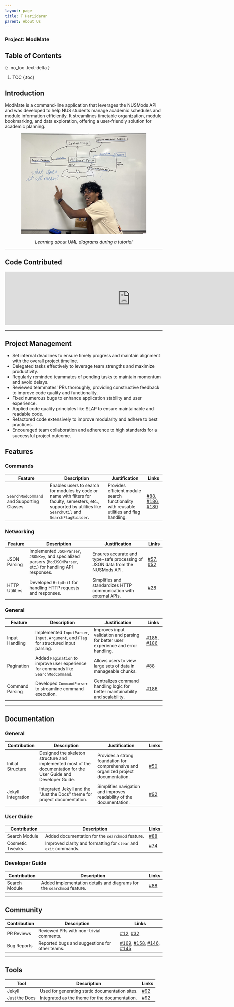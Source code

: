 ```yaml
---
layout: page
title: T Hariidaran
parent: About Us
---
```


### Project: ModMate

## Table of Contents
{: .no_toc .text-delta }

1. TOC
{:toc}

## Introduction

ModMate is a command-line application that leverages the NUSMods API and was developed to help NUS students manage academic schedules and module information efficiently. It streamlines timetable organization, module bookmarking, and data exploration, offering a user-friendly solution for academic planning.

<div style="text-align: center;">
  <img src="../img/harii/harii_tut.jpg" width="400" alt="Learning about UML diagrams during a tutorial">
  <p><em>Learning about UML diagrams during a tutorial</em></p>
</div>

---

## Code Contributed

<iframe src="https://nus-cs2113-ay2425s2.github.io/tp-dashboard/#/widget/?search=W12-1&sort=groupTitle%20dsc&sortWithin=totalCommits%20dsc&since=2025-02-21&timeframe=commit&mergegroup=&groupSelect=groupByRepos&breakdown=false&optimiseTimeline=true&viewRepoTags=true&tabOpen=true&tabType=authorship&tabAuthor=vegetablestabber&tabRepo=AY2425S2-CS2113-W12-1%2Ftp%5Bmaster%5D&authorshipIsMergeGroup=false&authorshipFileTypes=docs~functional-code~test-code~other&authorshipIsBinaryFileTypeChecked=false&authorshipIsIgnoredFilesChecked=false&chartGroupIndex=0&chartIndex=0" frameBorder="0" width="800px" height="169px"></iframe>

---
## Project Management

- Set internal deadlines to ensure timely progress and maintain alignment with the overall project timeline.
- Delegated tasks effectively to leverage team strengths and maximize productivity.
- Regularly reminded teammates of pending tasks to maintain momentum and avoid delays.
- Reviewed teammates' PRs thoroughly, providing constructive feedback to improve code quality and functionality.
- Fixed numerous bugs to enhance application stability and user experience.
- Applied code quality principles like SLAP to ensure maintainable and readable code.
- Refactored code extensively to improve modularity and adhere to best practices.
- Encouraged team collaboration and adherence to high standards for a successful project outcome.

## Features

### Commands

| Feature                  | Description                                                                                     | Justification                                                                            | Links                                                                                     |
|--------------------------|-------------------------------------------------------------------------------------------------|-----------------------------------------------------------------------------------------|-------------------------------------------------------------------------------------------|
| `SearchModCommand` and Supporting Classes | Enables users to search for modules by code or name with filters for faculty, semesters, etc., supported by utilities like `SearchUtil` and `SearchFlagBuilder`. | Provides efficient module search functionality with reusable utilities and flag handling. | [#88](https://github.com/AY2425S2-CS2113-W12-1/tp/pull/88), [#186](https://github.com/AY2425S2-CS2113-W12-1/tp/pull/186), [#180](https://github.com/AY2425S2-CS2113-W12-1/tp/pull/180) |

### Networking

| Feature                  | Description                                                                                     | Justification                                                                            | Links                                                                                     |
|--------------------------|-------------------------------------------------------------------------------------------------|-----------------------------------------------------------------------------------------|-------------------------------------------------------------------------------------------|
| JSON Parsing             | Implemented `JSONParser`, `JSONKey`, and specialized parsers (`ModJSONParser`, etc.) for handling API responses. | Ensures accurate and type-safe processing of JSON data from the NUSMods API.            | [#57](https://github.com/AY2425S2-CS2113-W12-1/tp/pull/57), [#52](https://github.com/AY2425S2-CS2113-W12-1/tp/pull/52) |
| HTTP Utilities           | Developed `HttpUtil` for handling HTTP requests and responses.                                 | Simplifies and standardizes HTTP communication with external APIs.                      | [#28](https://github.com/AY2425S2-CS2113-W12-1/tp/pull/28)                               |

### General

| Feature                  | Description                                                                                     | Justification                                                                            | Links                                                                                     |
|--------------------------|-------------------------------------------------------------------------------------------------|-----------------------------------------------------------------------------------------|-------------------------------------------------------------------------------------------|
| Input Handling           | Implemented `InputParser`, `Input`, `Argument`, and `Flag` for structured input parsing.        | Improves input validation and parsing for better user experience and error handling.    | [#185](https://github.com/AY2425S2-CS2113-W12-1/tp/pull/185), [#186](https://github.com/AY2425S2-CS2113-W12-1/tp/pull/186) |
| Pagination               | Added `Pagination` to improve user experience for commands like `SearchModCommand`.            | Allows users to view large sets of data in manageable chunks.                           | [#88](https://github.com/AY2425S2-CS2113-W12-1/tp/pull/88)                               |
| Command Parsing          | Developed `CommandParser` to streamline command execution.                                     | Centralizes command handling logic for better maintainability and scalability.          | [#186](https://github.com/AY2425S2-CS2113-W12-1/tp/pull/186)                             |

---

## Documentation

### General

| Contribution             | Description                                                                                     | Justification                                                                            | Links                                                                                     |
|--------------------------|-------------------------------------------------------------------------------------------------|-----------------------------------------------------------------------------------------|-------------------------------------------------------------------------------------------|
| Initial Structure        | Designed the skeleton structure and implemented most of the documentation for the User Guide and Developer Guide. | Provides a strong foundation for comprehensive and organized project documentation.     | [#50](https://github.com/AY2425S2-CS2113-W12-1/tp/pull/50)                               |
| Jekyll Integration       | Integrated Jekyll and the "Just the Docs" theme for project documentation.                      | Simplifies navigation and improves readability of the documentation.                    | [#92](https://github.com/AY2425S2-CS2113-W12-1/tp/pull/92)                               |

### User Guide

| Contribution             | Description                                                                                     | Links                                                                                     |
|--------------------------|-------------------------------------------------------------------------------------------------|-------------------------------------------------------------------------------------------|
| Search Module            | Added documentation for the `searchmod` feature.                                               | [#88](https://github.com/AY2425S2-CS2113-W12-1/tp/pull/88)                               |
| Cosmetic Tweaks          | Improved clarity and formatting for `clear` and `exit` commands.                               | [#74](https://github.com/AY2425S2-CS2113-W12-1/tp/pull/74)                               |

### Developer Guide

| Contribution             | Description                                                                                     | Links                                                                                     |
|--------------------------|-------------------------------------------------------------------------------------------------|-------------------------------------------------------------------------------------------|
| Search Module            | Added implementation details and diagrams for the `searchmod` feature.                         | [#88](https://github.com/AY2425S2-CS2113-W12-1/tp/pull/88)                               |

---

## Community

| Contribution             | Description                                                                                     | Links                                                                                     |
|--------------------------|-------------------------------------------------------------------------------------------------|-------------------------------------------------------------------------------------------|
| PR Reviews               | Reviewed PRs with non-trivial comments.                                                        | [#12](https://github.com/AY2425S2-CS2113-W12-1/tp/pull/12), [#32](https://github.com/AY2425S2-CS2113-W12-1/tp/pull/32) |
| Bug Reports              | Reported bugs and suggestions for other teams.                                                 | [#169](https://github.com/AY2425S2-CS2113-W12-1/tp/issues/169), [#158](https://github.com/AY2425S2-CS2113-W12-1/tp/issues/158), [#146](https://github.com/AY2425S2-CS2113-W12-1/tp/issues/146), [#145](https://github.com/AY2425S2-CS2113-W12-1/tp/issues/145) |

---

## Tools

| Tool                     | Description                                                                                     | Links                                                                                     |
|--------------------------|-------------------------------------------------------------------------------------------------|-------------------------------------------------------------------------------------------|
| Jekyll                   | Used for generating static documentation sites.                                                | [#92](https://github.com/AY2425S2-CS2113-W12-1/tp/pull/92)                               |
| Just the Docs            | Integrated as the theme for the documentation.                                                 | [#92](https://github.com/AY2425S2-CS2113-W12-1/tp/pull/92)                               |
